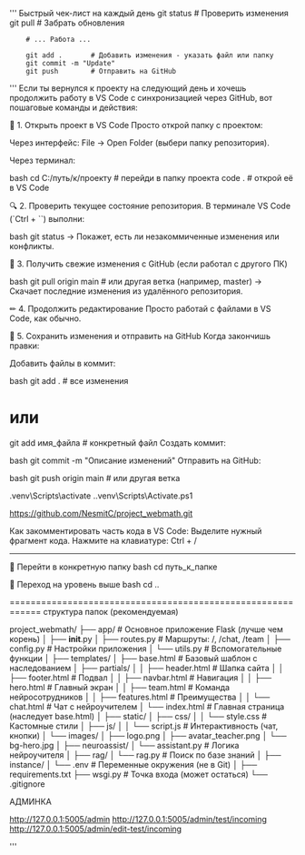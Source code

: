 ''' Быстрый чек-лист на каждый день
        git status       # Проверить изменения
        git pull        # Забрать обновления

        # ... Работа ...

        git add .       # Добавить изменения - указать файл или папку
        git commit -m "Update"
        git push        # Отправить на GitHub

'''
Если ты вернулся к проекту на следующий день и хочешь продолжить работу в VS Code с синхронизацией через GitHub, вот пошаговые команды и действия:

🔄 1. Открыть проект в VS Code
Просто открой папку с проектом:

Через интерфейс: File → Open Folder (выбери папку репозитория).

Через терминал:

bash cd C:/путь/к/проекту  # перейди в папку проекта
code .                      # открой её в VS Code

🔍 2. Проверить текущее состояние репозитория. В терминале VS Code (`Ctrl + ``) выполни:

bash git status
→ Покажет, есть ли незакоммиченные изменения или конфликты.

🔄 3. Получить свежие изменения с GitHub (если работал с другого ПК)

bash git pull origin main  # или другая ветка (например, master)
→ Скачает последние изменения из удалённого репозитория.

✏ 4. Продолжить редактирование
Просто работай с файлами в VS Code, как обычно.

💾 5. Сохранить изменения и отправить на GitHub
Когда закончишь правки:

Добавить файлы в коммит:

bash
git add .            # все изменения
# или
git add имя_файла    # конкретный файл
Создать коммит:

bash
git commit -m "Описание изменений"
Отправить на GitHub:

bash
git push origin main  # или другая ветка

.venv\Scripts\activate
.\.venv\Scripts\Activate.ps1

https://github.com/NesmitC/project_webmath.git

Как закомментировать часть кода в VS Code:
Выделите нужный фрагмент кода.
Нажмите на клавиатуре: Ctrl + /

------------------------------------------------------------

🔸 Перейти в конкретную папку
bash
cd путь_к_папке

🔸 Переход на уровень выше
bash
cd ..

============================================================
структура папок (рекомендуемая)

project_webmath/
├── app/                        # Основное приложение Flask (лучше чем корень)
│   ├── __init__.py
│   ├── routes.py               # Маршруты: /, /chat, /team
│   ├── config.py               # Настройки приложения
│   └── utils.py                # Вспомогательные функции
│
├── templates/
│   ├── base.html               # Базовый шаблон с наследованием
│   ├── partials/
│   │   ├── header.html         # Шапка сайта
│   │   ├── footer.html         # Подвал
│   │   ├── navbar.html         # Навигация
│   │   ├── hero.html           # Главный экран
│   │   ├── team.html           # Команда нейросотрудников
│   │   ├── features.html       # Преимущества
│   │   └── chat.html           # Чат с нейроучителем
│   └── index.html              # Главная страница (наследует base.html)
│
├── static/
│   ├── css/
│   │   └── style.css           # Кастомные стили
│   ├── js/
│   │   └── script.js           # Интерактивность (чат, кнопки)
│   └── images/
│       ├── logo.png
│       ├── avatar_teacher.png
│       └── bg-hero.jpg
│
├── neuroassist/
│   └── assistant.py            # Логика нейроучителя
│
├── rag/
│   └── rag.py                  # Поиск по базе знаний
│
├── instance/
│   └── .env                    # Переменные окружения (не в Git)
│
├── requirements.txt
├── wsgi.py                     # Точка входа (может остаться)
└── .gitignore


АДМИНКА

http://127.0.0.1:5005/admin
http://127.0.0.1:5005/admin/test/incoming
http://127.0.0.1:5005/admin/edit-test/incoming


'''

